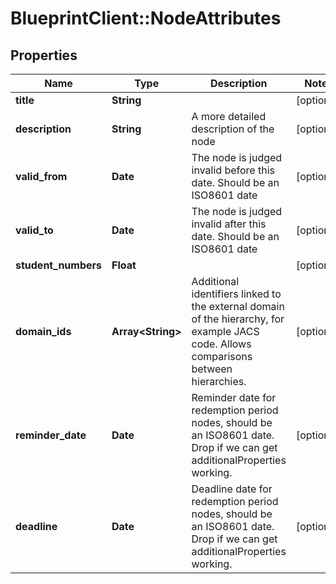 # BlueprintClient::NodeAttributes

## Properties
Name | Type | Description | Notes
------------ | ------------- | ------------- | -------------
**title** | **String** |  | [optional] 
**description** | **String** | A more detailed description of the node | [optional] 
**valid_from** | **Date** | The node is judged invalid before this date. Should be an ISO8601 date | [optional] 
**valid_to** | **Date** | The node is judged invalid after this date. Should be an ISO8601 date | [optional] 
**student_numbers** | **Float** |  | [optional] 
**domain_ids** | **Array&lt;String&gt;** | Additional identifiers linked to the external domain of the hierarchy, for example JACS code. Allows comparisons between hierarchies. | [optional] 
**reminder_date** | **Date** | Reminder date for redemption period nodes, should be an ISO8601 date. Drop if we can get additionalProperties working. | [optional] 
**deadline** | **Date** | Deadline date for redemption period nodes, should be an ISO8601 date. Drop if we can get additionalProperties working. | [optional] 


